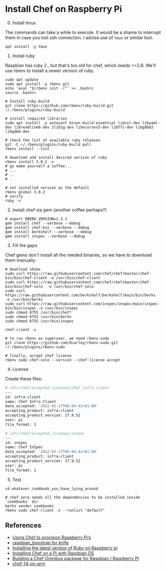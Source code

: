# Install Chef on Raspberry Pi

0. Install tmux

The commands can take a while to execute. It would be a shame to interrupt them in case you lost ssh connection. I advise use of `tmux` or similar tool.

```shell
apt install -y tmux
```

1. Install ruby

Raspbian has ruby 2., but that's too old for chef, whick needs >=2.6. 
We'll use rbenv to install a newer version of ruby.

```shell
sudo apt update
sudo apt install -y rbenv git
echo 'eval "$(rbenv init -)"' >> .bashrc
source .bashrc

# Install ruby-build
git clone https://github.com/rbenv/ruby-build.git ~/.rbenv/plugins/ruby-build

# install required libraries
sudo apt install -y autoconf bison build-essential libssl-dev libyaml-dev libreadline6-dev zlib1g-dev libncurses5-dev libffi-dev libgdbm3 libgdbm-dev

# check the list of available ruby releases
git -C ~/.rbenv/plugins/ruby-build pull
rbenv install --list

# download and install desired version of ruby
rbenv install 3.0.2 -v
# go make yourself a coffee...
# ...
# ..
# .

# set installed version as the default
rbenv global 3.0.2
# verify
ruby -v
```

2. Install chef via gem (another coffee perhaps?)

```shell
# export RBENV_VERSION=2.3.1
gem install chef --verbose --debug
gem install chef-bin --verbose --debug
gem install berkshelf --verbose --debug
gem install inspec --verbose --debug
```

3. Fill the gaps

Chef gems don't install all the needed binaries, so we have to download them manually:

```shell
# download shims
sudo curl https://raw.githubusercontent.com/chef/chef/master/chef-bin/bin/chef-client -o /usr/bin/chef-client
sudo curl https://raw.githubusercontent.com/chef/chef/master/chef-bin/bin/chef-solo  -o /usr/bin/chef-solo
sudo curl https://raw.githubusercontent.com/berkshelf/berkshelf/main/bin/berks  -o /usr/bin/berks
sudo curl https://raw.githubusercontent.com/inspec/inspec/main/inspec-bin/bin/inspec -o /usr/bin/inspec
sudo chmod 0755 /usr/bin/chef*
sudo chmod 0755 /usr/bin/berks
sudo chmod 0755 /usr/bin/inspec

chef-client -v

# to run rbenv as superuser, we need rbenv-sudo
git clone https://github.com/dcarley/rbenv-sudo.git ~/.rbenv/plugins/rbenv-sudo

# finally, accept chef license
rbenv sudo chef-solo --version --chef-license accept
```

4. License

 Create these files:

```bash
# /etc/chef/accepted_licenses/chef_infra_client
---
id: infra-client
name: Chef Infra Client
date_accepted: '2022-03-17T06:04:41+01:00'
accepting_product: infra-client
accepting_product_version: 17.9.52
user: pi
file_format: 1
```

```bash
# /etc/chef/accepted_licenses/inspec 
---
id: inspec
name: Chef InSpec
date_accepted: '2022-03-17T06:04:41+01:00'
accepting_product: infra-client
accepting_product_version: 17.9.52
user: pi
file_format: 1
```

5. Test

```shell
cd whatever_cookbook_you_have_lying_around

# chef zero needs all the dependencies to be installed inside `cookbooks` dir
berks vendor cookbooks 
rbenv sudo chef-client -z --runlist "default"
```

## References

* [Using Chef to provision Raspberry Pi’s](https://thuisapp.com/2016/06/12/using-chef-provision-raspberry-pis/)
* [raspbian_boostrap for knife](https://github.com/dayne/raspbian_bootstrap)
* [Installing the latest version of Ruby on Raspberry pi](https://dev.to/konyu/installing-the-latest-version-of-ruby-on-raspberry-pi-3ofk)
* [Installing Chef on a Pi with Raspbian OS](https://medium.com/@timcase/installing-chef-on-a-pi-with-raspbian-os-so-it-can-be-managed-as-a-node-6f0ccfdac32f)
* [Building a Chef Omnibus package for Raspbian / Raspberry Pi](https://www.saltwaterc.eu/building-a-chef-omnibus-package-for-raspbian-raspberry-pi.html)
* [chef-14-on-arm](https://mattray.github.io/2019/03/08/chef-14-on-arm.html)